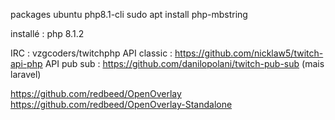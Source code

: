 packages ubuntu
php8.1-cli
sudo apt install php-mbstring

installé : php 8.1.2

IRC : vzgcoders/twitchphp
API classic : https://github.com/nicklaw5/twitch-api-php
API pub sub : https://github.com/danilopolani/twitch-pub-sub (mais laravel)

https://github.com/redbeed/OpenOverlay
https://github.com/redbeed/OpenOverlay-Standalone